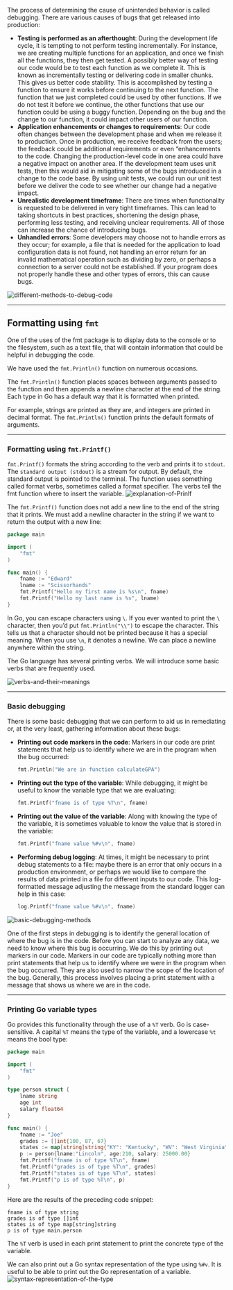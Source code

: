 The process of determining the cause of unintended behavior is called debugging. There are various causes of bugs that get released into production:

- <b>Testing is performed as an afterthought</b>: During the development life cycle, it is tempting to not perform testing incrementally. For instance, we are creating multiple functions for an application, and once we finish all the functions, they then get tested. A possibly better way of testing our code would be to test each function as we complete it. This is known as incrementally testing or delivering code in smaller chunks. This gives us better code stability. This is accomplished by testing a function to ensure it works before continuing to the next function. The function that we just completed could be used by other functions. If we do not test it before we continue, the other functions that use our function could be using a buggy function. Depending on the bug and the change to our function, it could impact other users of our function.
- <b>Application enhancements or changes to requirements</b>: Our code often changes between the development phase and when we release it to production. Once in production, we receive feedback from the users; the feedback could be additional requirements or even “enhancements to the code. Changing the production-level code in one area could have a negative impact on another area. If the development team uses unit tests, then this would aid in mitigating some of the bugs introduced in a change to the code base. By using unit tests, we could run our unit test before we deliver the code to see whether our change had a negative impact.
- <b>Unrealistic development timeframe</b>: There are times when functionality is requested to be delivered in very tight timeframes. This can lead to taking shortcuts in best practices, shortening the design phase, performing less testing, and receiving unclear requirements. All of those can increase the chance of introducing bugs.
- <b>Unhandled errors</b>: Some developers may choose not to handle errors as they occur; for example, a file that is needed for the application to load configuration data is not found, not handling an error return for an invalid mathematical operation such as dividing by zero, or perhaps a connection to a server could not be established. If your program does not properly handle these and other types of errors, this can cause bugs.

![different-methods-to-debug-code](different-methods-to-debug-code.png)

---

## Formatting using `fmt`

One of the uses of the fmt package is to display data to the console or to the filesystem, such as a text file, that will contain information that could be helpful in debugging the code.

We have used the `fmt.Println()` function on numerous occasions.

The `fmt.Println()` function places spaces between arguments passed to the function and then appends a newline character at the end of the string.
Each type in Go has a default way that it is formatted when printed.

For example, strings are printed as they are, and integers are printed in decimal format. The `fmt.Println()` function prints the default formats of arguments.

---

### Formatting using `fmt.Printf()`

`fmt.Printf()` formats the string according to the verb and prints it to `stdout`. The `standard output (stdout)` is a stream for output. By default, the standard output is pointed to the terminal. The function uses something called format verbs, sometimes called a format specifier. The verbs tell the fmt function where to insert the variable.
![explanation-of-Prinlf](explanation-of-Prinlf.png)

The `fmt.Printf()` function does not add a new line to the end of the string that it prints. We must add a newline character in the string if we want to return the output with a new line:

```go
package main

import (
    "fmt"
)

func main() {
    fname := "Edward"
    lname := "Scissorhands"
    fmt.Printf("Hello my first name is %s\n", fname)
    fmt.Printf("Hello my last name is %s", lname)
}
```

In Go, you can escape characters using `\`. If you ever wanted to print the `\` character, then you’d put `fmt.Println("\\")` to escape the character. This tells us that a character should not be printed because it has a special meaning. When you use `\n`, it denotes a newline. We can place a newline anywhere within the string.

The Go language has several printing verbs. We will introduce some basic verbs that are frequently used.

![verbs-and-their-meanings](verbs-and-their-meanings.png)

---

### Basic debugging

There is some basic debugging that we can perform to aid us in remediating or, at the very least, gathering information about these bugs:

- <b>Printing out code markers in the code</b>:
  Markers in our code are print statements that help us to identify where we are in the program when the bug occurred:

  ```go
  fmt.Println("We are in function calculateGPA")
  ```

- <b>Printing out the type of the variable</b>: While debugging, it might be useful to know the variable type that we are evaluating:

  ```go
  fmt.Printf("fname is of type %T\n", fname)
  ```

- <b>Printing out the value of the variable</b>: Along with knowing the type of the variable, it is sometimes valuable to know the value that is stored in the variable:

  ```go
  fmt.Printf("fname value %#v\n", fname)
  ```

- <b>Performing debug logging</b>: At times, it might be necessary to print debug statements to a file: maybe there is an error that only occurs in a production environment, or perhaps we would like to compare the results of data printed in a file for different inputs to our code. This log-formatted message adjusting the message from the standard logger can help in this case:

  ```go
  log.Printf("fname value %#v\n", fname)
  ```

![basic-debugging-methods](basic-debugging-methods.png)

One of the first steps in debugging is to identify the general location of where the bug is in the code. Before you can start to analyze any data, we need to know where this bug is occurring. We do this by printing out markers in our code. Markers in our code are typically nothing more than print statements that help us to identify where we were in the program when the bug occurred. They are also used to narrow the scope of the location of the bug. Generally, this process involves placing a print statement with a message that shows us where we are in the code.

---

### Printing Go variable types

Go provides this functionality through the use of a `%T` verb. Go is case-sensitive. A capital `%T` means the type of the variable, and a lowercase `%t` means the bool type:

```go
package main

import (
    "fmt"
)

type person struct {
    lname string
    age int
    salary float64
}

func main() {
    fname := "Joe"
    grades := []int{100, 87, 67}
    states := map[string]string{"KY": "Kentucky", "WV": "West Virginia", "VA": "Virginia"}
    p := person{lname:"Lincoln", age:210, salary: 25000.00}
    fmt.Printf("fname is of type %T\n", fname)
    fmt.Printf("grades is of type %T\n", grades)
    fmt.Printf("states is of type %T\n", states)
    fmt.Printf("p is of type %T\n", p)
}
```

Here are the results of the preceding code snippet:

```
fname is of type string
grades is of type []int
states is of type map[string]string
p is of type main.person
```

The `%T` verb is used in each print statement to print the concrete type of the variable.

We can also print out a Go syntax representation of the type using `%#v`. It is useful to be able to print out the Go representation of a variable.
![syntax-representation-of-the-type](syntax-representation-of-the-type.png)
